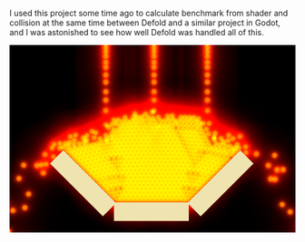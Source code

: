 I used this project some time ago to calculate benchmark from shader and collision at the same time between Defold and a similar project in Godot, and I was astonished to see how well Defold was handled all of this.  
  
<img src="assets/raw/screenshot.png" alt="project screenshot" style="max-width:100%;" />